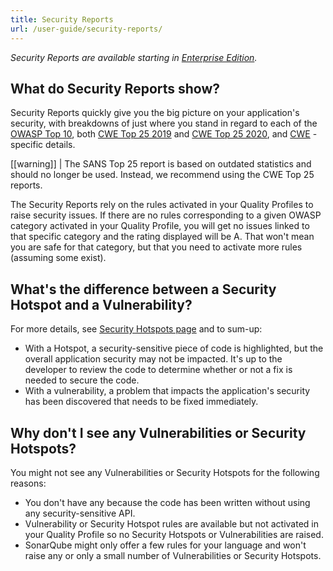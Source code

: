 ```yaml
---
title: Security Reports
url: /user-guide/security-reports/
---
```


*Security Reports are available starting in [Enterprise Edition](https://redirect.sonarsource.com/editions/enterprise.html).*

## What do Security Reports show?
Security Reports quickly give you the big picture on your application's security, with breakdowns of just where you stand in regard to each of the [OWASP Top 10](https://www.owasp.org/index.php/Top_10-2017_Top_10), both [CWE Top 25 2019](https://cwe.mitre.org/top25/archive/2019/2019_cwe_top25.html) and [CWE Top 25 2020](https://cwe.mitre.org/top25/archive/2020/2020_cwe_top25.html), and [CWE](https://cwe.mitre.org/) -specific details.

[[warning]]
| The SANS Top 25 report is based on outdated statistics and should no longer be used. Instead, we recommend using the CWE Top 25 reports.

The Security Reports rely on the rules activated in your Quality Profiles to raise security issues. If there are no rules corresponding to a given OWASP category activated in your Quality Profile, you will get no issues linked to that specific category and the rating displayed will be A. That won't mean you are safe for that category, but that you need to activate more rules (assuming some exist).

## What's the difference between a Security Hotspot and a Vulnerability?

For more details, see [Security Hotspots page](/user-guide/security-hotspots/) and to sum-up:
* With a Hotspot, a security-sensitive piece of code is highlighted, but the overall application security may not be impacted. It's up to the developer to review the code to determine whether or not a fix is needed to secure the code.
* With a vulnerability, a problem that impacts the application's security has been discovered that needs to be fixed immediately.
 

## Why don't I see any Vulnerabilities or Security Hotspots?
You might not see any Vulnerabilities or Security Hotspots for the following reasons:
* You don't have any because the code has been written without using any security-sensitive API. 
* Vulnerability or Security Hotspot rules are available but not activated in your Quality Profile so no Security Hotspots or Vulnerabilities are raised.
* SonarQube might only offer a few rules for your language and won't raise any or only a small number of Vulnerabilities or Security Hotspots.
